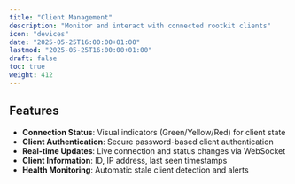 ```yaml
---
title: "Client Management"
description: "Monitor and interact with connected rootkit clients"
icon: "devices"
date: "2025-05-25T16:00:00+01:00"
lastmod: "2025-05-25T16:00:00+01:00"
draft: false
toc: true
weight: 412
---
```




## Features

- **Connection Status**: Visual indicators (Green/Yellow/Red) for client state
- **Client Authentication**: Secure password-based client authentication
- **Real-time Updates**: Live connection and status changes via WebSocket
- **Client Information**: ID, IP address, last seen timestamps
- **Health Monitoring**: Automatic stale client detection and alerts 